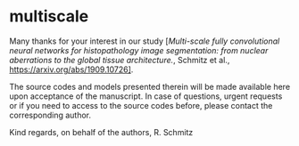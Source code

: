 # multiscale

Many thanks for your interest in our study [*Multi-scale fully convolutional neural networks for histopathology image segmentation: from nuclear aberrations to the global tissue architecture.*, Schmitz et al., https://arxiv.org/abs/1909.10726]. 

The source codes and models presented therein will be made available here upon acceptance of the manuscript. In case of questions, urgent requests or if you need to access to the source codes before, please contact the corresponding author. 

Kind regards, on behalf of the authors, R. Schmitz
